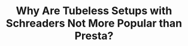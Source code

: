 ---
layout: community
category: community
title: "Why Are Tubeless Setups with Schreaders Not More Popular than Presta?"
description: "Why are tubeless setups with schrader valves not more popular? Seems like they are better than presta: bigger hole so easier to seat a tire to the rim, less prone to clogging, valve core isn't easily damaged/bent and the rim can fit a spare tube with a schrader or presta valve with a rim sleeve adaptor."
isTopLevel: false
isSingleLevel: false
isArticle: false
datePublished: 2022-07-22 07:53:00 +0300
dateModified: 2022-07-22 07:53:00 +0300
published: false
---